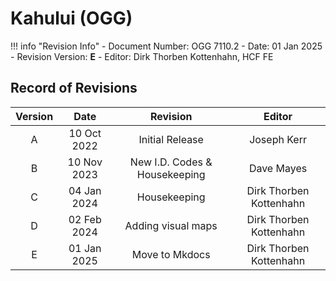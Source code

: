 # Kahului (OGG)

!!! info "Revision Info"
    - Document Number: OGG 7110.2
    - Date: 01 Jan 2025
    - Revision Version: **E**
    - Editor: Dirk Thorben Kottenhahn, HCF FE

## Record of Revisions

| Version | Date | Revision | Editor |
|:---:|:---:|:---:|:---:|
| A | 10 Oct 2022 | Initial Release | Joseph Kerr |
| B | 10 Nov 2023 | New I.D. Codes & Housekeeping | Dave Mayes |
| C | 04 Jan 2024 | Housekeeping | Dirk Thorben Kottenhahn |
| D | 02 Feb 2024 | Adding visual maps | Dirk Thorben Kottenhahn |
| E | 01 Jan 2025 | Move to Mkdocs | Dirk Thorben Kottenhahn |

